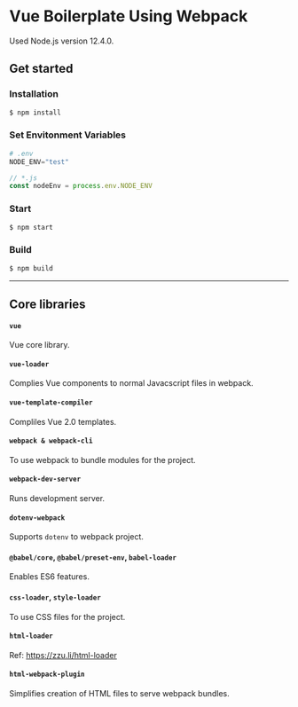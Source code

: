 # Vue Boilerplate Using Webpack

Used Node.js version 12.4.0.

## Get started

### Installation

```bash
$ npm install
```

### Set Envitonment Variables

```python
# .env
NODE_ENV="test"
```

```javascript
// *.js
const nodeEnv = process.env.NODE_ENV
```

### Start

```bash
$ npm start
```

### Build

```bash
$ npm build
```

---

## Core libraries

#### `vue`
Vue core library.

#### `vue-loader`
Complies Vue components to normal Javacscript files in webpack.

#### `vue-template-compiler`
Compliles Vue 2.0 templates.

#### `webpack & webpack-cli`
To use webpack to bundle modules for the project.

#### `webpack-dev-server`
Runs development server.

#### `dotenv-webpack`
Supports `dotenv` to webpack project.

#### `@babel/core`, `@babel/preset-env`, `babel-loader`
Enables ES6 features.

#### `css-loader`, `style-loader`
To use CSS files for the project.

#### `html-loader`
Ref: https://zzu.li/html-loader

#### `html-webpack-plugin`
Simplifies creation of HTML files to serve webpack bundles.
